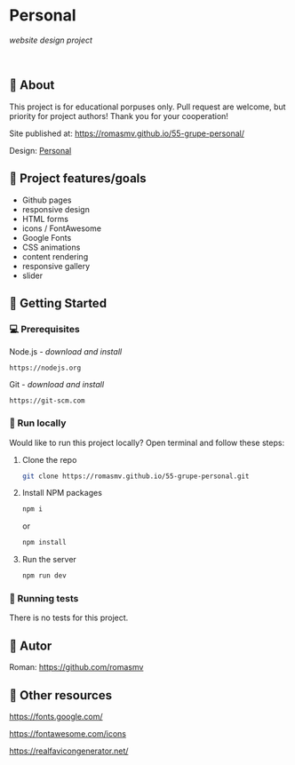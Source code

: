 # Personal

_website design project_

<br>

## 🌟 About

This project is for educational porpuses only. Pull request are welcome, but priority for project authors! Thank you for your cooperation!

Site published at: https://romasmv.github.io/55-grupe-personal/

Design: [Personal](https://preview.colorlib.com/theme/personal/index.html)

## 🎯 Project features/goals

- Github pages
- responsive design
- HTML forms
- icons / FontAwesome
- Google Fonts
- CSS animations
- content rendering
- responsive gallery
- slider

## 🧰 Getting Started

### 💻 Prerequisites

Node.js - _download and install_

```
https://nodejs.org
```

Git - _download and install_

```
https://git-scm.com
```

### 🏃 Run locally

Would like to run this project locally? Open terminal and follow these steps:

1. Clone the repo
   ```sh
   git clone https://romasmv.github.io/55-grupe-personal.git
   ```
2. Install NPM packages
   ```sh
   npm i
   ```
   or
   ```sh
   npm install
   ```
3. Run the server
   ```sh
   npm run dev
   ```

### 🧪 Running tests

There is no tests for this project.

## 🎅 Autor

Roman: https://github.com/romasmv

## 🔗 Other resources

https://fonts.google.com/

https://fontawesome.com/icons

https://realfavicongenerator.net/
 
